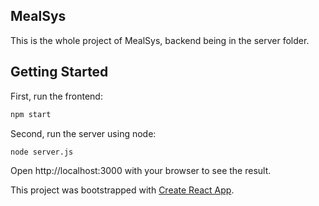 ## MealSys
This is the whole project of MealSys, backend being in the server folder.

## Getting Started
First, run the frontend:

```bash
npm start
```

Second, run the server using node:
```bash
node server.js
```

Open http://localhost:3000 with your browser to see the result.

This project was bootstrapped with [Create React App](https://github.com/facebook/create-react-app).